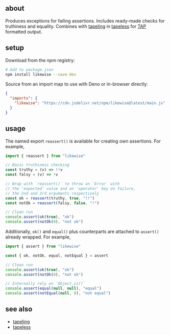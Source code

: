 ## about

Produces exceptions for failing assertions. Includes ready-made checks for truthiness and equality. Combines with [tapeling](https://npm.im/tapeling) in [tapeless](https://npm.im/tapeless) for [TAP](https://testanything.org) formatted output.

## setup

Download from the _npm_ registry:

```sh
# Add to package.json
npm install likewise --save-dev
```

Source from an import map to use with Deno or in-browser directly:

```json
{
  "imports": {
    "likewise": "https://cdn.jsdelivr.net/npm/likewise@latest/main.js"
  }
}
```

## usage

The named export `reassert()` is available for creating own assertions. For example,

```js
import { reassert } from "likewise"

// Basic truthiness checking
const truthy = (v) => !!v
const falsy = (v) => !v

// Wrap with `reassert()` to throw an `Error` with
// the 'expected' value and an 'operator' key on failure,
// the 2nd and 3rd arguments respectively
const ok = reassert(truthy, true, "!!")
const notOk = reassert(falsy, false, "!")

// Clean run
console.assert(ok(true), "ok")
console.assert(notOk(0), "not ok")
```

Additionally, `ok()` and `equal()` plus counterparts are attached to `assert()` already wrapped. For example,

```js
import { assert } from "likewise"

const { ok, notOk, equal, notEqual } = assert

// Clean run
console.assert(ok(true), "ok")
console.assert(notOk(0), "not ok")

// Internally rely on `Object.is()`
console.assert(equal(null, null), "equal")
console.assert(notEqual(null, 0), "not equal")
```

## see also

- [tapeling](https://github.com/thewhodidthis/tapeling)
- [tapeless](https://github.com/thewhodidthis/tapeless)
